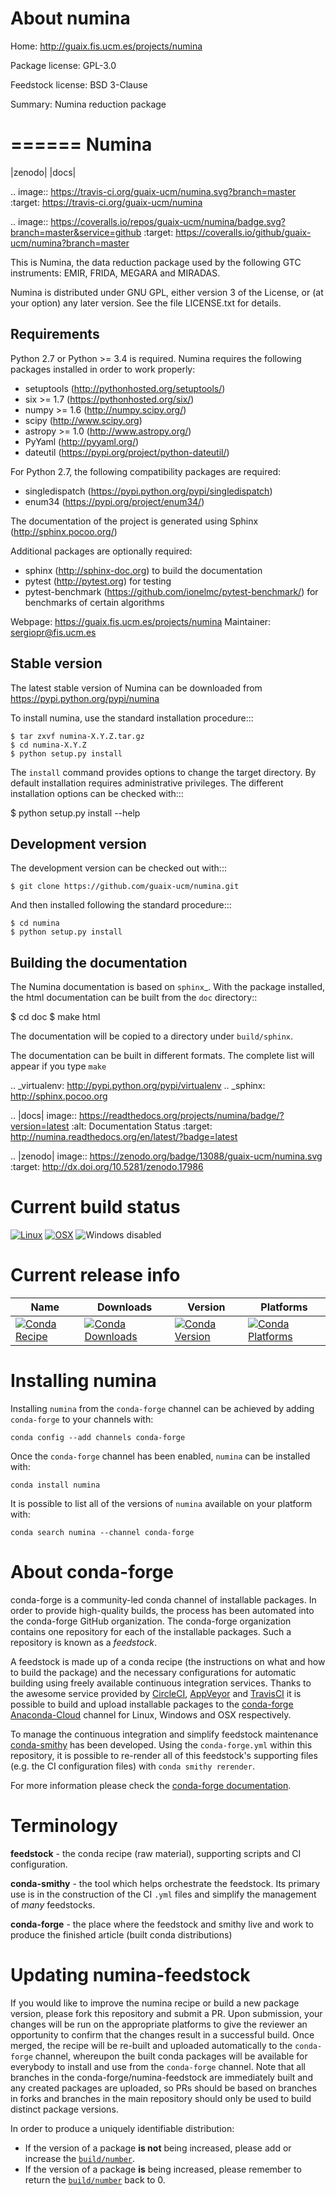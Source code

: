 About numina
============

Home: http://guaix.fis.ucm.es/projects/numina

Package license: GPL-3.0

Feedstock license: BSD 3-Clause

Summary: Numina reduction package

======
Numina
======

|zenodo| |docs| 

.. image:: https://travis-ci.org/guaix-ucm/numina.svg?branch=master
    :target: https://travis-ci.org/guaix-ucm/numina

.. image:: https://coveralls.io/repos/guaix-ucm/numina/badge.svg?branch=master&service=github 
    :target: https://coveralls.io/github/guaix-ucm/numina?branch=master 

This is Numina, the data reduction package used by the following GTC
instruments: EMIR, FRIDA, MEGARA and MIRADAS.

Numina is distributed under GNU GPL, either version 3 of the License, 
or (at your option) any later version. See the file LICENSE.txt for 
details.

Requirements
------------

Python 2.7 or Python >= 3.4 is required. Numina requires the following
packages installed in order to work properly:

 - setuptools (http://pythonhosted.org/setuptools/)
 - six >= 1.7 (https://pythonhosted.org/six/)
 - numpy >= 1.6 (http://numpy.scipy.org/) 
 - scipy (http://www.scipy.org)
 - astropy >= 1.0 (http://www.astropy.org/)
 - PyYaml (http://pyyaml.org/)
 - dateutil (https://pypi.org/project/python-dateutil/)

For Python 2.7, the following compatibility packages are required:
  - singledispatch (https://pypi.python.org/pypi/singledispatch)
  - enum34 (https://pypi.org/project/enum34/)

The documentation of the project is generated using Sphinx (http://sphinx.pocoo.org/)

Additional packages are optionally required:
 - sphinx (http://sphinx-doc.org) to build the documentation
 - pytest (http://pytest.org) for testing
 - pytest-benchmark (https://github.com/ionelmc/pytest-benchmark/) for 
   benchmarks of certain algorithms

Webpage: https://guaix.fis.ucm.es/projects/numina
Maintainer: sergiopr@fis.ucm.es


Stable version
--------------

The latest stable version of Numina can be downloaded from  
https://pypi.python.org/pypi/numina

To install numina, use the standard installation procedure:::

    $ tar zxvf numina-X.Y.Z.tar.gz
    $ cd numina-X.Y.Z
    $ python setup.py install


The `install` command provides options to change the target directory. By default
installation requires administrative privileges. The different installation options
can be checked with::: 

   $ python setup.py install --help

Development version
-------------------

The development version can be checked out with:::

    $ git clone https://github.com/guaix-ucm/numina.git

And then installed following the standard procedure:::

    $ cd numina
    $ python setup.py install

Building the documentation
--------------------------
The Numina documentation is based on `sphinx`_. With the package installed,
the html documentation can be built from the `doc` directory::

  $ cd doc
  $ make html

The documentation will be copied to a directory under `build/sphinx`. 

The documentation can be built in different formats. The complete list will appear
if you type `make` 

.. _virtualenv: http://pypi.python.org/pypi/virtualenv
.. _sphinx: http://sphinx.pocoo.org

.. |docs| image:: https://readthedocs.org/projects/numina/badge/?version=latest
    :alt: Documentation Status
    :target: http://numina.readthedocs.org/en/latest/?badge=latest

.. |zenodo| image:: https://zenodo.org/badge/13088/guaix-ucm/numina.svg
   :target: http://dx.doi.org/10.5281/zenodo.17986




Current build status
====================

[![Linux](https://img.shields.io/circleci/project/github/conda-forge/numina-feedstock/master.svg?label=Linux)](https://circleci.com/gh/conda-forge/numina-feedstock)
[![OSX](https://img.shields.io/travis/conda-forge/numina-feedstock/master.svg?label=macOS)](https://travis-ci.org/conda-forge/numina-feedstock)
![Windows disabled](https://img.shields.io/badge/Windows-disabled-lightgrey.svg)

Current release info
====================

| Name | Downloads | Version | Platforms |
| --- | --- | --- | --- |
| [![Conda Recipe](https://img.shields.io/badge/recipe-numina-green.svg)](https://anaconda.org/conda-forge/numina) | [![Conda Downloads](https://img.shields.io/conda/dn/conda-forge/numina.svg)](https://anaconda.org/conda-forge/numina) | [![Conda Version](https://img.shields.io/conda/vn/conda-forge/numina.svg)](https://anaconda.org/conda-forge/numina) | [![Conda Platforms](https://img.shields.io/conda/pn/conda-forge/numina.svg)](https://anaconda.org/conda-forge/numina) |

Installing numina
=================

Installing `numina` from the `conda-forge` channel can be achieved by adding `conda-forge` to your channels with:

```
conda config --add channels conda-forge
```

Once the `conda-forge` channel has been enabled, `numina` can be installed with:

```
conda install numina
```

It is possible to list all of the versions of `numina` available on your platform with:

```
conda search numina --channel conda-forge
```


About conda-forge
=================

conda-forge is a community-led conda channel of installable packages.
In order to provide high-quality builds, the process has been automated into the
conda-forge GitHub organization. The conda-forge organization contains one repository
for each of the installable packages. Such a repository is known as a *feedstock*.

A feedstock is made up of a conda recipe (the instructions on what and how to build
the package) and the necessary configurations for automatic building using freely
available continuous integration services. Thanks to the awesome service provided by
[CircleCI](https://circleci.com/), [AppVeyor](http://www.appveyor.com/)
and [TravisCI](https://travis-ci.org/) it is possible to build and upload installable
packages to the [conda-forge](https://anaconda.org/conda-forge)
[Anaconda-Cloud](http://docs.anaconda.org/) channel for Linux, Windows and OSX respectively.

To manage the continuous integration and simplify feedstock maintenance
[conda-smithy](http://github.com/conda-forge/conda-smithy) has been developed.
Using the ``conda-forge.yml`` within this repository, it is possible to re-render all of
this feedstock's supporting files (e.g. the CI configuration files) with ``conda smithy rerender``.

For more information please check the [conda-forge documentation](https://conda-forge.org/docs/).

Terminology
===========

**feedstock** - the conda recipe (raw material), supporting scripts and CI configuration.

**conda-smithy** - the tool which helps orchestrate the feedstock.
                   Its primary use is in the construction of the CI ``.yml`` files
                   and simplify the management of *many* feedstocks.

**conda-forge** - the place where the feedstock and smithy live and work to
                  produce the finished article (built conda distributions)


Updating numina-feedstock
=========================

If you would like to improve the numina recipe or build a new
package version, please fork this repository and submit a PR. Upon submission,
your changes will be run on the appropriate platforms to give the reviewer an
opportunity to confirm that the changes result in a successful build. Once
merged, the recipe will be re-built and uploaded automatically to the
`conda-forge` channel, whereupon the built conda packages will be available for
everybody to install and use from the `conda-forge` channel.
Note that all branches in the conda-forge/numina-feedstock are
immediately built and any created packages are uploaded, so PRs should be based
on branches in forks and branches in the main repository should only be used to
build distinct package versions.

In order to produce a uniquely identifiable distribution:
 * If the version of a package **is not** being increased, please add or increase
   the [``build/number``](http://conda.pydata.org/docs/building/meta-yaml.html#build-number-and-string).
 * If the version of a package **is** being increased, please remember to return
   the [``build/number``](http://conda.pydata.org/docs/building/meta-yaml.html#build-number-and-string)
   back to 0.